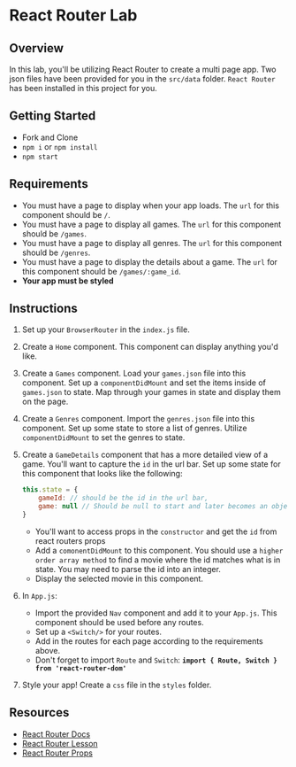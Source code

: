 # React Router Lab

## Overview

In this lab, you'll be utilizing React Router to create a multi page app. Two json files have been provided for you in the `src/data` folder. `React Router` has been installed in this project for you.

## Getting Started

- Fork and Clone
- `npm i` or `npm install`
- `npm start`

## Requirements

- You must have a page to display when your app loads. The `url` for this component should be `/`.
- You must have a page to display all games. The `url` for this component should be `/games`.
- You must have a page to display all genres. The `url` for this component should be `/genres`.
- You must have a page to display the details about a game. The `url` for this component should be `/games/:game_id`.
- **Your app must be styled**

## Instructions

1. Set up your `BrowserRouter` in the `index.js` file.
2. Create a `Home` component. This component can display anything you'd like.
3. Create a `Games` component. Load your `games.json` file into this component. Set up a `componentDidMount` and set the items inside of `games.json` to state.
   Map through your games in state and display them on the page.
4. Create a `Genres` component. Import the `genres.json` file into this component. Set up some state to store a list of genres. Utilize `componentDidMount` to set the genres to state.
5. Create a `GameDetails` component that has a more detailed view of a game. You'll want to capture the `id` in the url bar. Set up some state for this component that looks like the following:

   ```js
   this.state = {
       gameId: // should be the id in the url bar,
       game: null // Should be null to start and later becomes an object with the selected game.
   }
   ```

   - You'll want to access props in the `constructor` and get the `id` from react routers props
   - Add a `comonentDidMount` to this component. You should use a `higher order array method` to find a movie where the id matches what is in state. You may need to parse the id into an integer.
   - Display the selected movie in this component.

6. In `App.js`:
   - Import the provided `Nav` component and add it to your `App.js`. This component should be used before any routes.
   - Set up a `<Switch/>` for your routes.
   - Add in the routes for each page according to the requirements above.
   - Don't forget to import `Route` and `Switch`: **`import { Route, Switch } from 'react-router-dom'`**
7. Style your app! Create a `css` file in the `styles` folder.

## Resources

- [React Router Docs](https://reactrouter.com/web/guides/quick-start)
- [React Router Lesson](https://github.com/SEI-R-4-26/u2_lesson_react_router)
- [React Router Props](https://reactrouter.com/web/api/match)
